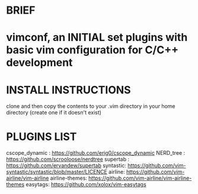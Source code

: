 # BRIEF
# vimconf, an INITIAL set plugins with basic vim configuration for C/C++ development

# INSTALL INSTRUCTIONS
clone and then copy the contents to your .vim directory in your home directory (create one if it doesn't exist)

# PLUGINS LIST
cscope_dynamic : https://github.com/erig0/cscope_dynamic
NERD_tree : https://github.com/scrooloose/nerdtree
supertab : https://github.com/ervandew/supertab
syntastic: https://github.com/vim-syntastic/syntastic/blob/master/LICENCE
airline: https://github.com/vim-airline/vim-airline
airline-themes: https://github.com/vim-airline/vim-airline-themes
easytags: https://github.com/xolox/vim-easytags
